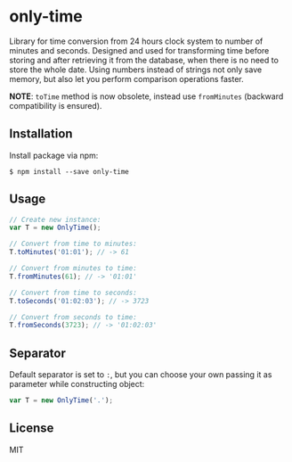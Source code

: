 # only-time
Library for time conversion from 24 hours clock system to number of minutes and seconds.
Designed and used for transforming time before storing and after retrieving it from the database, when there is no need to store the whole date.
Using numbers instead of strings not only save memory, but also let you perform comparison operations faster.

**NOTE**: `toTime` method is now obsolete, instead use `fromMinutes` (backward compatibility is ensured).

## Installation
Install package via npm:
```
$ npm install --save only-time
```

## Usage
```javascript
// Create new instance:
var T = new OnlyTime();

// Convert from time to minutes:
T.toMinutes('01:01'); // -> 61

// Convert from minutes to time:
T.fromMinutes(61); // -> '01:01'

// Convert from time to seconds:
T.toSeconds('01:02:03'); // -> 3723

// Convert from seconds to time:
T.fromSeconds(3723); // -> '01:02:03'
```

## Separator
Default separator is set to `:`, but you can choose your own passing it as parameter while constructing object:
```javascript
var T = new OnlyTime('.');
```

## License
MIT
